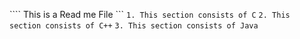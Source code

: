 ```` This is a Read me File ```
`1. This section consists of C`
`2. This section consists of C++`
`3. This section consists of Java`